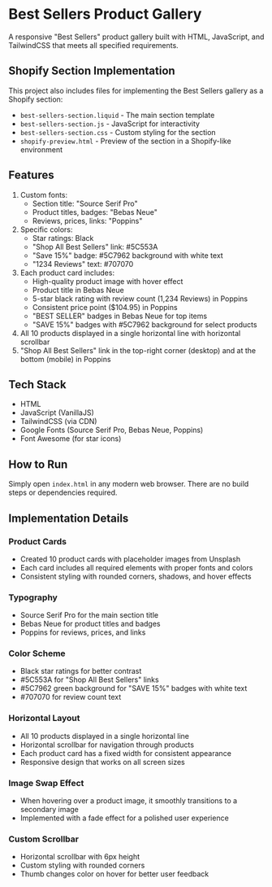 # Best Sellers Product Gallery

A responsive "Best Sellers" product gallery built with HTML, JavaScript, and TailwindCSS that meets all specified requirements.

## Shopify Section Implementation

This project also includes files for implementing the Best Sellers gallery as a Shopify section:
- `best-sellers-section.liquid` - The main section template
- `best-sellers-section.js` - JavaScript for interactivity
- `best-sellers-section.css` - Custom styling for the section
- `shopify-preview.html` - Preview of the section in a Shopify-like environment

## Features

1. Custom fonts:
   - Section title: "Source Serif Pro"
   - Product titles, badges: "Bebas Neue"
   - Reviews, prices, links: "Poppins"
2. Specific colors:
   - Star ratings: Black
   - "Shop All Best Sellers" link: #5C553A
   - "Save 15%" badge: #5C7962 background with white text
   - "1234 Reviews" text: #707070
3. Each product card includes:
   - High-quality product image with hover effect
   - Product title in Bebas Neue
   - 5-star black rating with review count (1,234 Reviews) in Poppins
   - Consistent price point ($104.95) in Poppins
   - "BEST SELLER" badges in Bebas Neue for top items
   - "SAVE 15%" badges with #5C7962 background for select products
4. All 10 products displayed in a single horizontal line with horizontal scrollbar
5. "Shop All Best Sellers" link in the top-right corner (desktop) and at the bottom (mobile) in Poppins

## Tech Stack

- HTML
- JavaScript (VanillaJS)
- TailwindCSS (via CDN)
- Google Fonts (Source Serif Pro, Bebas Neue, Poppins)
- Font Awesome (for star icons)

## How to Run

Simply open `index.html` in any modern web browser. There are no build steps or dependencies required.

## Implementation Details

### Product Cards
- Created 10 product cards with placeholder images from Unsplash
- Each card includes all required elements with proper fonts and colors
- Consistent styling with rounded corners, shadows, and hover effects

### Typography
- Source Serif Pro for the main section title
- Bebas Neue for product titles and badges
- Poppins for reviews, prices, and links

### Color Scheme
- Black star ratings for better contrast
- #5C553A for "Shop All Best Sellers" links
- #5C7962 green background for "SAVE 15%" badges with white text
- #707070 for review count text

### Horizontal Layout
- All 10 products displayed in a single horizontal line
- Horizontal scrollbar for navigation through products
- Each product card has a fixed width for consistent appearance
- Responsive design that works on all screen sizes

### Image Swap Effect
- When hovering over a product image, it smoothly transitions to a secondary image
- Implemented with a fade effect for a polished user experience

### Custom Scrollbar
- Horizontal scrollbar with 6px height
- Custom styling with rounded corners
- Thumb changes color on hover for better user feedback